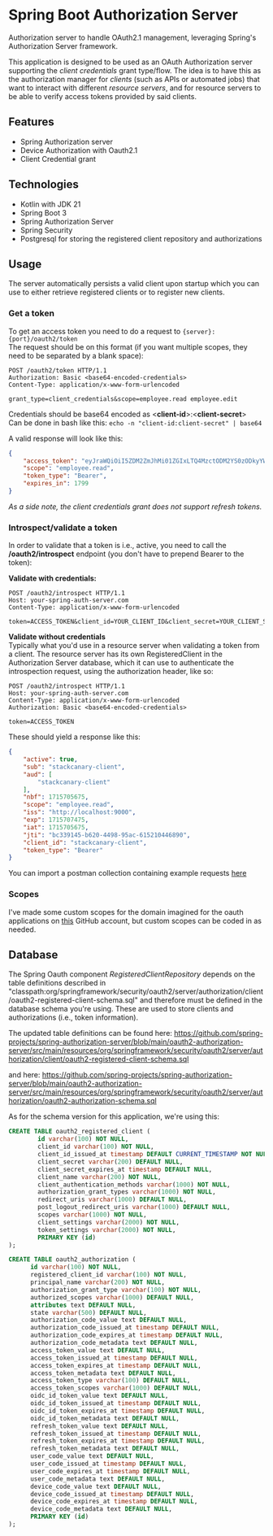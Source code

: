 # Spring Boot Authorization Server

Authorization server to handle OAuth2.1 management, leveraging Spring's Authorization Server framework.

This application is designed to be used as an OAuth Authorization server supporting the *client credentials* 
grant type/flow. The idea is to have this as the authorization manager for *clients* (such as APIs or 
automated jobs) that want to interact with different *resource servers*, and for resource servers to be able
to verify access tokens provided by said clients. 


## Features
- Spring Authorization server
- Device Authorization with Oauth2.1 
- Client Credential grant

## Technologies
- Kotlin with JDK 21
- Spring Boot 3
- Spring Authorization Server
- Spring Security
- Postgresql for storing the registered client repository and authorizations 

## Usage
The server automatically persists a valid client upon startup which you can use to either retrieve registered clients
or to register new clients.

### Get a token
To get an access token you need to do a request to ```{server}:{port}/oauth2/token```  
The request should be on this format (if you want multiple scopes, they need to be separated by a blank space):

````text
POST /oauth2/token HTTP/1.1
Authorization: Basic <base64-encoded-credentials>
Content-Type: application/x-www-form-urlencoded

grant_type=client_credentials&scope=employee.read employee.edit
````

Credentials should be base64 encoded as <**client-id**>:<**client-secret**>  
Can be done in bash like this: ```echo -n "client-id:client-secret" | base64```

A valid response will look like this:
````json
{
    "access_token": "eyJraWQiOiI5ZDM2ZmJhMi01ZGIxLTQ4MzctODM2YS0zODkyYWUzZDhmMjciLCJhbGciOiJSUzI1NiJ9.eyJzdWIiOiJzdGFja2NhbmFyeS1jbGllbnQiLCJhdWQiOiJzdGFja2NhbmFyeS1jbGllbnQiLCJuYmYiOjE3MDkxNTU0NjEsInNjb3BlIjpbIm1lc3NhZ2VzLnJlYWQiXSwiaXNzIjoiaHR0cDovL2xvY2FsaG9zdDo5MDAwIiwiZXhwIjoxNzA5MTU3MjYxLCJpYXQiOjE3MDkxNTU0NjEsImp0aSI6ImZmNmUyNjMwLTY2Y2QtNGU0Ny1hY2VhLWMzYTk1NTEzOGZjYiJ9.iTUZ1kuAD5f-Zw0BKjodrmRTocq1iQkxoqSMnjNGd_Abo48w_gtYxgHtV1AQ5FUU-C-ZBYNUQtPlauwgAjU0kT2dh83Bb6fAMd-n0zhml7YPNuN11VYTaOH36WxF8q2JTN68yoUITgkTwljOoTTQw58wAGNSSkqic4dzAUTIxUwNDJzEXByrezgPQO7O53EDBril8cLwFRMLPYW_3s0FRkQH1vXc1G2ltPEvfpaZXwnn4ArxSAMVQKXhxjPMxL5yWhKHbRkdj1kJmpAc2qvx0cBtwRnbxlhyisxR8myZS2Fea-Cje5QqJGQACfj8TV8KbVBogYky3t48uuP1UVGuMQ",
    "scope": "employee.read",
    "token_type": "Bearer",
    "expires_in": 1799
}
````

*As a side note, the client credentials grant does not support refresh tokens.*

### Introspect/validate a token
In order to validate that a token is i.e., active, you need to call the **/oauth2/introspect** endpoint (you don't have 
to prepend Bearer to the token):

**Validate with credentials:**
````text
POST /oauth2/introspect HTTP/1.1
Host: your-spring-auth-server.com
Content-Type: application/x-www-form-urlencoded

token=ACCESS_TOKEN&client_id=YOUR_CLIENT_ID&client_secret=YOUR_CLIENT_SECRET

````

**Validate without credentials** \
Typically what you'd use in a resource server when validating a token from a client. The resource server has its own
RegisteredClient in the Authorization Server database, which it can use to authenticate the introspection request, 
using the authorization header, like so:

````text
POST /oauth2/introspect HTTP/1.1
Host: your-spring-auth-server.com
Content-Type: application/x-www-form-urlencoded
Authorization: Basic <base64-encoded-credentials>

token=ACCESS_TOKEN

````

These should yield a response like this:
````json
{
    "active": true,
    "sub": "stackcanary-client",
    "aud": [
        "stackcanary-client"
    ],
    "nbf": 1715705675,
    "scope": "employee.read",
    "iss": "http://localhost:9000",
    "exp": 1715707475,
    "iat": 1715705675,
    "jti": "bc339145-b620-4498-95ac-615210446890",
    "client_id": "stackcanary-client",
    "token_type": "Bearer"
}
````


You can import a postman collection containing example requests [here](https://github.com/eiriktve/kotlin-spring-oauth2-authorization-server/blob/main/postman/Authorization%20server.postman_collection.json)

### Scopes
I've made some custom scopes for the domain imagined for the oauth applications 
on [this](https://github.com/eiriktve?tab=repositories) GitHub account, but custom scopes can be coded in as needed.

## Database
The Spring Oauth component *RegisteredClientRepository* depends on the table definitions described in 
"classpath:org/springframework/security/oauth2/server/authorization/client/oauth2-registered-client-schema.sql" and 
therefore must be defined in the database schema you're using. These are used to store clients and authorizations (i.e., token information).

The updated table definitions can be found here:
https://github.com/spring-projects/spring-authorization-server/blob/main/oauth2-authorization-server/src/main/resources/org/springframework/security/oauth2/server/authorization/client/oauth2-registered-client-schema.sql

and here: https://github.com/spring-projects/spring-authorization-server/blob/main/oauth2-authorization-server/src/main/resources/org/springframework/security/oauth2/server/authorization/oauth2-authorization-schema.sql

As for the schema version for this application, we're using this:
````sql
CREATE TABLE oauth2_registered_client (
        id varchar(100) NOT NULL,
        client_id varchar(100) NOT NULL,
        client_id_issued_at timestamp DEFAULT CURRENT_TIMESTAMP NOT NULL,
        client_secret varchar(200) DEFAULT NULL,
        client_secret_expires_at timestamp DEFAULT NULL,
        client_name varchar(200) NOT NULL,
        client_authentication_methods varchar(1000) NOT NULL,
        authorization_grant_types varchar(1000) NOT NULL,
        redirect_uris varchar(1000) DEFAULT NULL,
        post_logout_redirect_uris varchar(1000) DEFAULT NULL,
        scopes varchar(1000) NOT NULL,
        client_settings varchar(2000) NOT NULL,
        token_settings varchar(2000) NOT NULL,
        PRIMARY KEY (id)
);
````

````sql
CREATE TABLE oauth2_authorization (
      id varchar(100) NOT NULL,
      registered_client_id varchar(100) NOT NULL,
      principal_name varchar(200) NOT NULL,
      authorization_grant_type varchar(100) NOT NULL,
      authorized_scopes varchar(1000) DEFAULT NULL,
      attributes text DEFAULT NULL,
      state varchar(500) DEFAULT NULL,
      authorization_code_value text DEFAULT NULL,
      authorization_code_issued_at timestamp DEFAULT NULL,
      authorization_code_expires_at timestamp DEFAULT NULL,
      authorization_code_metadata text DEFAULT NULL,
      access_token_value text DEFAULT NULL,
      access_token_issued_at timestamp DEFAULT NULL,
      access_token_expires_at timestamp DEFAULT NULL,
      access_token_metadata text DEFAULT NULL,
      access_token_type varchar(100) DEFAULT NULL,
      access_token_scopes varchar(1000) DEFAULT NULL,
      oidc_id_token_value text DEFAULT NULL,
      oidc_id_token_issued_at timestamp DEFAULT NULL,
      oidc_id_token_expires_at timestamp DEFAULT NULL,
      oidc_id_token_metadata text DEFAULT NULL,
      refresh_token_value text DEFAULT NULL,
      refresh_token_issued_at timestamp DEFAULT NULL,
      refresh_token_expires_at timestamp DEFAULT NULL,
      refresh_token_metadata text DEFAULT NULL,
      user_code_value text DEFAULT NULL,
      user_code_issued_at timestamp DEFAULT NULL,
      user_code_expires_at timestamp DEFAULT NULL,
      user_code_metadata text DEFAULT NULL,
      device_code_value text DEFAULT NULL,
      device_code_issued_at timestamp DEFAULT NULL,
      device_code_expires_at timestamp DEFAULT NULL,
      device_code_metadata text DEFAULT NULL,
      PRIMARY KEY (id)
);
````